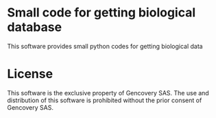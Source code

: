 # Small code for getting biological database

This software provides small python codes for getting biological data

# License

This software is the exclusive property of Gencovery SAS. 
The use and distribution of this software is prohibited without the prior consent of Gencovery SAS.